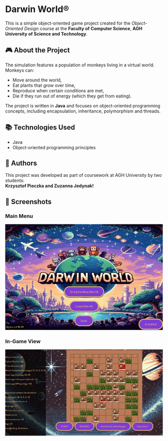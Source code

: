 # Darwin World®

This is a simple object-oriented game project created for the *Object-Oriented Design* course at the **Faculty of Computer Science**, **AGH University of Science and Technology**.

## 🎮 About the Project

The simulation features a population of monkeys living in a virtual world. Monkeys can:

- Move around the world,
- Eat plants that grow over time,
- Reproduce when certain conditions are met,
- Die if they run out of energy (which they get from eating).

The project is written in **Java** and focuses on object-oriented programming concepts, including encapsulation, inheritance, polymorphism and threads.

## 📚 Technologies Used

- Java
- Object-oriented programming principles

## 🧠 Authors

This project was developed as part of coursework at AGH University by two students:  
**Krzysztof Pieczka and Zuzanna Jedynak!**

## 📸 Screenshots

### Main Menu
![Main Menu](assets/menuscreenshot.jpg)

### In-Game View
![Game View](assets/gamescreenshot.jpg)
